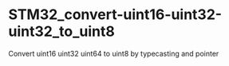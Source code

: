 # STM32_convert-uint16-uint32-uint32_to_uint8
Convert uint16 uint32 uint64 to uint8 by typecasting and pointer
